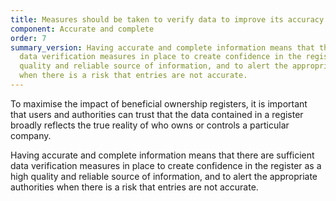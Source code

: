 ```yaml
---
title: Measures should be taken to verify data to improve its accuracy and completeness
component: Accurate and complete
order: 7
summary_version: Having accurate and complete information means that there are sufficient
  data verification measures in place to create confidence in the register as a high
  quality and reliable source of information, and to alert the appropriate authorities
  when there is a risk that entries are not accurate.
---
```


To maximise the impact of beneficial ownership registers, it is important that users and authorities can trust that the data contained in a register broadly reflects the true reality of who owns or controls a particular company. 

Having accurate and complete information means that there are sufficient data verification measures in place to create confidence in the register as a high quality and reliable source of information, and to alert the appropriate authorities when there is a risk that entries are not accurate.